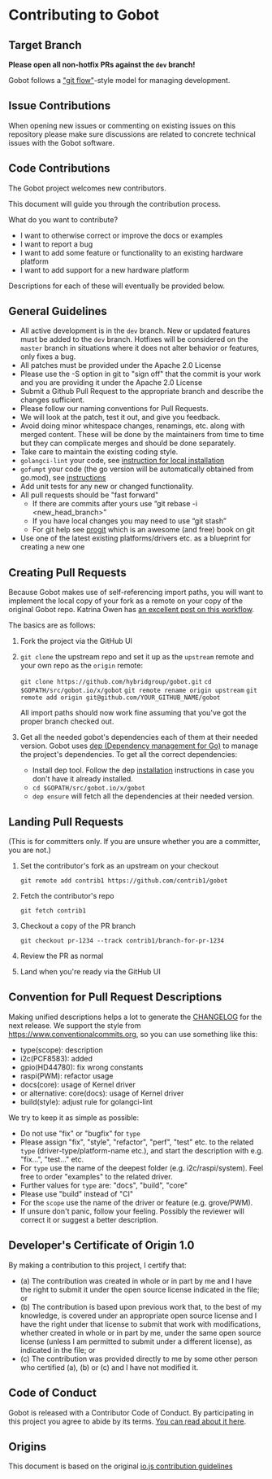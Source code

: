 # Contributing to Gobot

## Target Branch

**Please open all non-hotfix PRs against the `dev` branch!**

Gobot follows a ["git flow"](http://nvie.com/posts/a-successful-git-branching-model/)-style model for managing development.

## Issue Contributions

When opening new issues or commenting on existing issues on this repository
please make sure discussions are related to concrete technical issues with the
Gobot software.

## Code Contributions

The Gobot project welcomes new contributors.

This document will guide you through the contribution process.

What do you want to contribute?

* I want to otherwise correct or improve the docs or examples
* I want to report a bug
* I want to add some feature or functionality to an existing hardware platform
* I want to add support for a new hardware platform

Descriptions for each of these will eventually be provided below.

## General Guidelines

* All active development is in the `dev` branch. New or updated features must be added to the `dev` branch. Hotfixes
  will be considered on the `master` branch in situations where it does not alter behavior or features, only fixes a bug.
* All patches must be provided under the Apache 2.0 License
* Please use the -S option in git to "sign off" that the commit is your work and you are providing it under the
  Apache 2.0 License
* Submit a Github Pull Request to the appropriate branch and describe the changes sufficient.
* Please follow our naming conventions for Pull Requests.
* We will look at the patch, test it out, and give you feedback.
* Avoid doing minor whitespace changes, renamings, etc. along with merged content. These will be done by the maintainers
  from time to time but they can complicate merges and should be done separately.
* Take care to maintain the existing coding style.
* `golangci-lint` your code, see [instruction for local installation](https://golangci-lint.run/usage/install/#local-installation)
* `gofumpt` your code (the go version will be automatically obtained from go.mod), see [instructions](https://github.com/mvdan/gofumpt/blob/master/README.md)
* Add unit tests for any new or changed functionality.
* All pull requests should be "fast forward"
  * If there are commits after yours use “git rebase -i <new_head_branch>”
  * If you have local changes you may need to use “git stash”
  * For git help see [progit](http://git-scm.com/book) which is an awesome (and free) book on git
* Use one of the latest existing platforms/drivers etc. as a blueprint for creating a new one

## Creating Pull Requests

Because Gobot makes use of self-referencing import paths, you will want
to implement the local copy of your fork as a remote on your copy of the
original Gobot repo. Katrina Owen has [an excellent post on this workflow](https://splice.com/blog/contributing-open-source-git-repositories-go/).

The basics are as follows:

1. Fork the project via the GitHub UI

2. `git clone` the upstream repo and set it up as the `upstream` remote and your own repo as the `origin` remote:

    `git clone https://github.com/hybridgroup/gobot.git`
    `cd $GOPATH/src/gobot.io/x/gobot`
    `git remote rename origin upstream`
    `git remote add origin git@github.com/YOUR_GITHUB_NAME/gobot`

    All import paths should now work fine assuming that you've got the
    proper branch checked out.

3. Get all the needed gobot's dependencies each of them at their needed version. Gobot uses
   [dep (Dependency management for Go)](https://golang.github.io/dep/) to manage the project's dependencies. To get all
   the correct dependencies:

   * Install dep tool. Follow the dep [installation](https://golang.github.io/dep/docs/installation.html) instructions in
     case you don't have it already installed.
   * `cd $GOPATH/src/gobot.io/x/gobot`
   * `dep ensure` will fetch  all the dependencies at their needed version.

## Landing Pull Requests

(This is for committers only. If you are unsure whether you are a committer, you are not.)

1. Set the contributor's fork as an upstream on your checkout

   `git remote add contrib1 https://github.com/contrib1/gobot`

2. Fetch the contributor's repo

   `git fetch contrib1`

3. Checkout a copy of the PR branch

   `git checkout pr-1234 --track contrib1/branch-for-pr-1234`

4. Review the PR as normal

5. Land when you're ready via the GitHub UI

## Convention for Pull Request Descriptions

Making unified descriptions helps a lot to generate the [CHANGELOG](./CHANGELOG.md) for the next release.
We support the style from <https://www.conventionalcommits.org>, so you can use something like this:

* type(scope): description
* i2c(PCF8583): added
* gpio(HD44780): fix wrong constants
* raspi(PWM): refactor usage
* docs(core): usage of Kernel driver
* or alternative: core(docs): usage of Kernel driver
* build(style): adjust rule for golangci-lint

We try to keep it as simple as possible:

* Do not use "fix" or "bugfix" for `type`
* Please assign "fix", "style", "refactor", "perf", "test" etc. to the related `type` (driver-type/platform-name etc.),
  and start the description with e.g. "fix...", "test..." etc.
* For `type` use the name of the deepest folder (e.g. i2c/raspi/system). Feel free to order "examples" to the
  related driver.
* Further values for `type` are: "docs", "build", "core"
* Please use "build" instead of "CI"
* For the `scope` use the name of the driver or feature (e.g. grove/PWM).
* If unsure don't panic, follow your feeling. Possibly the reviewer will correct it or suggest a better description.

## Developer's Certificate of Origin 1.0

By making a contribution to this project, I certify that:

* (a) The contribution was created in whole or in part by me and I
  have the right to submit it under the open source license indicated
  in the file; or
* (b) The contribution is based upon previous work that, to the best
  of my knowledge, is covered under an appropriate open source license
  and I have the right under that license to submit that work with
  modifications, whether created in whole or in part by me, under the
  same open source license (unless I am permitted to submit under a
  different license), as indicated in the file; or
* (c) The contribution was provided directly to me by some other
  person who certified (a), (b) or (c) and I have not modified it.

## Code of Conduct

Gobot is released with a Contributor Code of Conduct. By participating in this project you agree to abide by its terms.
[You can read about it here](CODE_OF_CONDUCT.md).

## Origins

This document is based on the original [io.js contribution guidelines](https://github.com/nodejs/io.js/blob/master/CONTRIBUTING.md)

